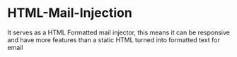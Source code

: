# HTML-Mail-Injection
 It serves as a HTML Formatted mail injector, this means it can be responsive and have more features than a static HTML turned into formatted text for email
